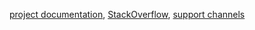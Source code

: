 [project documentation](https://crate.io/docs/), [StackOverflow](https://stackoverflow.com/tags/cratedb), [support channels](https://crate.io/support/)
